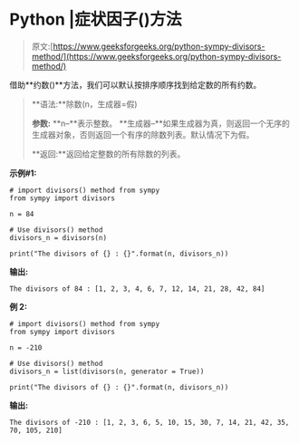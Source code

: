 # Python |症状因子()方法

> 原文:[https://www.geeksforgeeks.org/python-sympy-divisors-method/](https://www.geeksforgeeks.org/python-sympy-divisors-method/)

借助**约数()**方法，我们可以默认按排序顺序找到给定数的所有约数。

> **语法:**除数(n，生成器=假)
> 
> **参数:**
> **n–**表示整数。
> **生成器–**如果生成器为真，则返回一个无序的生成器对象，否则返回一个有序的除数列表。默认情况下为假。
> 
> **返回:**返回给定整数的所有除数的列表。

**示例#1:**

```
# import divisors() method from sympy
from sympy import divisors

n = 84

# Use divisors() method 
divisors_n = divisors(n) 

print("The divisors of {} : {}".format(n, divisors_n))
```

**输出:**

```
The divisors of 84 : [1, 2, 3, 4, 6, 7, 12, 14, 21, 28, 42, 84]

```

**例 2:**

```
# import divisors() method from sympy
from sympy import divisors

n = -210

# Use divisors() method 
divisors_n = list(divisors(n, generator = True)) 

print("The divisors of {} : {}".format(n, divisors_n))
```

**输出:**

```
The divisors of -210 : [1, 2, 3, 6, 5, 10, 15, 30, 7, 14, 21, 42, 35, 70, 105, 210]

```